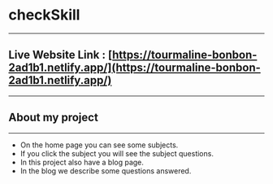 # checkSkill
***

## Live Website Link : [https://tourmaline-bonbon-2ad1b1.netlify.app/](https://tourmaline-bonbon-2ad1b1.netlify.app/)
***

## About my project
***
* On the home page you can see some subjects.
* If you click the subject you will see the subject questions.
* In this project also have a blog page.
* In the blog we describe some questions answered.
